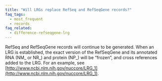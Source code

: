 ```yaml
---
title: "Will LRGs replace RefSeq and RefSeqGene records?"
faq_tags:
  - most_frequent
  - records
faq_related:
  - difference-refseqgene-lrg
---
```


RefSeq and RefSeqGene records will continue to be generated. When an LRG is established, the exact version of the RefSeqGene and its annotated RNA (NM_ or NR_) and protein (NP_) will be “frozen”, and cross references added to the LRG. For an example, see [http://www.ncbi.nlm.nih.gov/nuccore/LRG_1](http://www.ncbi.nlm.nih.gov/nuccore/LRG_1).